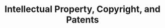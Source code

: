 ---
permalink: /modules/policy/copyright/
title: Intellectual Property, Copyright, and Patents
readings:
    - title: "Intellectual Property for CS Students"
      author: "CS Department at Duke University"
      year: 2002
      url: "https://courses.cs.duke.edu/cps182s/fall02/cscopyright/index.htm"
      note: "Background"
      syllabus: true

    - title: "Software Patent Debate"
      author: "Computer History Museum"
      year: 2011
      url: "https://www.youtube.com/watch?v=f6Dh5NjlZMk"
      note: "Watch"
      syllabus: true

    - title: "The 'broken patent system': how we got here and how to fix it"
      author: "Nilay Patel"
      year: 2012
      url: "https://www.theverge.com/2011/08/11/broken-patent-system"
      note: ""
      syllabus: true

    - title: "Misinterpreting Copyright—A Series of Errors"
      author: "Richard Stallman"
      year: 2021
      url: "https://www.gnu.org/philosophy/misinterpreting-copyright.html"
      note: ""
      syllabus: true
      
    - title: "America's broken digital copyright law is about to be challenged in court"
      author: "Cory Doctorow"
      year: 2016
      url: "https://www.theguardian.com/technology/2016/jul/21/digital-millennium-copyright-act-eff-supreme-court"
      note: ""
      syllabus: true

    - title: "The Internet Was Built on the Free Labor of Open Source Developers. Is That Sustainable?"
      author: "Daniel Oberhaus"
      year: 2019
      url: "https://www.vice.com/en/article/43zak3/the-internet-was-built-on-the-free-labor-of-open-source-developers-is-that-sustainable"
      note: "Skim"
      syllabus: true
---